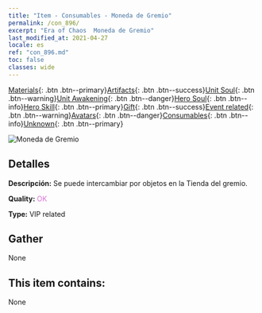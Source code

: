 ```yaml
---
title: "Item - Consumables - Moneda de Gremio"
permalink: /con_896/
excerpt: "Era of Chaos  Moneda de Gremio"
last_modified_at: 2021-04-27
locale: es
ref: "con_896.md"
toc: false
classes: wide
---
```

 [Materials](/ItemsES/){: .btn .btn--primary}[Artifacts](/ItemsES/Artifacts/){: .btn .btn--success}[Unit Soul](/ItemsES/UnitSoul/){: .btn .btn--warning}[Unit Awakening](/ItemsES/UnitAwakening/){: .btn .btn--danger}[Hero Soul](/ItemsES/HeroSoul/){: .btn .btn--info}[Hero Skill](/ItemsES/HeroSkill/){: .btn .btn--primary}[Gift](/ItemsES/Gift/){: .btn .btn--success}[Event related](/ItemsES/Events/){: .btn .btn--warning}[Avatars](/ItemsES/Avatars/){: .btn .btn--danger}[Consumables](/ItemsES/Consumables/){: .btn .btn--info}[Unknown](/ItemsES/Unknown/){: .btn .btn--primary}

 ![Moneda de Gremio](/images/t/i_98.png)

## Detalles
 **Descripción:** Se puede intercambiar por objetos en la Tienda del gremio.

 **Quality:** <span style="color: #DA70D6">OK</span>

 **Type:** VIP related

## Gather

  None

## This item contains:

  None

